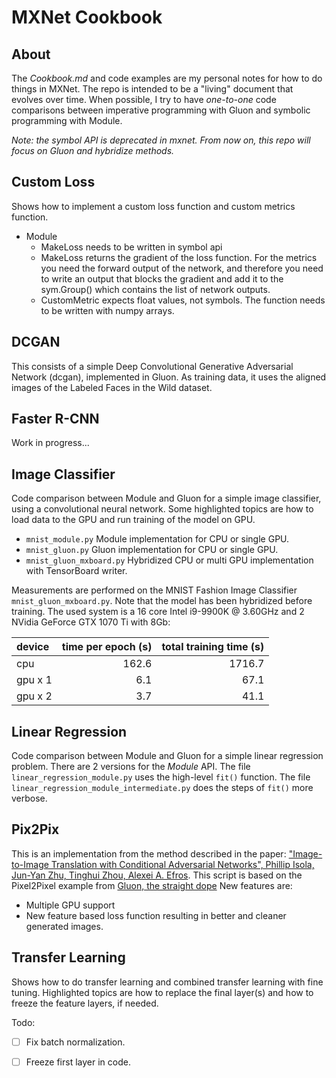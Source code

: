 # MXNet Cookbook

## About

The *Cookbook.md* and code examples are my personal notes for how to do things in MXNet. The repo is intended to be a
"living" document that evolves over time. When possible, I try to have _one-to-one_ code comparisons between imperative
programming with Gluon and symbolic programming with Module.

*Note: the symbol API is deprecated in mxnet. From now on, this repo will focus on Gluon and hybridize methods.*

## Custom Loss

Shows how to implement a custom loss function and custom metrics function.

- Module
  - MakeLoss needs to be written in symbol api
  - MakeLoss returns the gradient of the loss function. For the metrics you need the forward output of the network, 
    and therefore you need to write an output that blocks the gradient and add it to the sym.Group() which contains
    the list of network outputs.
  - CustomMetric expects float values, not symbols. The function needs to be written with numpy arrays.

## DCGAN

This consists of a simple Deep Convolutional Generative Adversarial Network (dcgan), implemented in Gluon. As
training data, it uses the aligned images of the Labeled Faces in the Wild dataset.

## Faster R-CNN

Work in progress...


## Image Classifier

Code comparison between Module and Gluon for a simple image classifier, using a convolutional neural network. Some 
highlighted topics are how to load data to the GPU and run training of the model on GPU. 
- `mnist_module.py` Module implementation for CPU or single GPU. 
- `mnist_gluon.py` Gluon implementation for CPU or single GPU.
- `mnist_gluon_mxboard.py` Hybridized CPU or multi GPU implementation with TensorBoard writer.

Measurements are performed on the MNIST Fashion Image Classifier `mnist_gluon_mxboard.py`. Note that the model has been
hybridized before training. The used system is a 16 core Intel i9-9900K @ 3.60GHz and 2 NVidia GeForce GTX 1070 Ti with
8Gb:

| device  | time per epoch (s) | total training time (s)  |
|:---      |---:               |---:                      |
| cpu     | 162.6              | 1716.7                   |
| gpu x 1 | 6.1                | 67.1                     |
| gpu x 2 | 3.7                | 41.1                     |

## Linear Regression

Code comparison between Module and Gluon for a simple linear regression problem. There are 2 versions for the *Module*
API. The file `linear_regression_module.py` uses the high-level `fit()` function. The file 
`linear_regression_module_intermediate.py` does the steps of `fit()` more verbose. 

## Pix2Pix

This is an implementation from the method described in the paper: ["Image-to-Image Translation with Conditional Adversarial Networks", Phillip Isola, Jun-Yan Zhu, Tinghui Zhou, Alexei A. Efros](https://arxiv.org/abs/1611.07004). This script is based on the Pixel2Pixel example from [Gluon, the straight dope](https://gluon.mxnet.io/chapter14_generative-adversarial-networks/pixel2pixel.html)
New features are:

- Multiple GPU support
- New feature based loss function resulting in better and cleaner generated images.

## Transfer Learning

Shows how to do transfer learning and combined transfer learning with fine tuning. Highlighted topics are how to replace
the final layer(s) and how to freeze the feature layers, if needed.

Todo:
- [ ] Fix batch normalization.
- [ ] Freeze first layer in code.


